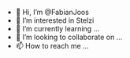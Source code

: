 - 👋 Hi, I’m @FabianJoos
- 👀 I’m interested in Stelzi
- 🌱 I’m currently learning ...
- 💞️ I’m looking to collaborate on ...
- 📫 How to reach me ...

<!---
FabianJoos/FabianJoos is a ✨ special ✨ repository because its `README.md` (this file) appears on your GitHub profile.
You can click the Preview link to take a look at your changes.
--->
